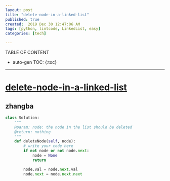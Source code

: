```yaml
---
layout: post
title: "delete-node-in-a-linked-list"
published: true
created:  2019 Dec 30 12:47:06 AM
tags: [python, lintcode, LinkedList, easy]
categories: [tech]

---
```


TABLE OF CONTENT

* auto-gen TOC:
{:toc}

- - -

# [delete-node-in-a-linked-list](https://www.lintcode.com/problem/delete-node-in-a-linked-list/description?_from=ladder&&fromId=99)

## zhangba

```python
class Solution:
    """
    @param: node: the node in the list should be deleted
    @return: nothing
    """
    def deleteNode(self, node):
        # write your code here
        if not node or not node.next:
            node = None
            return

        node.val = node.next.val
        node.next = node.next.next
```
